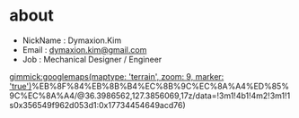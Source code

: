 # about

* NickName : Dymaxion.Kim
* Email : dymaxion.kim@gmail.com
* Job : Mechanical Designer / Engineer

[gimmick:googlemaps(maptype: 'terrain', zoom: 9, marker: 'true')](%EC%A3%BC)%EB%8F%84%EB%8B%B4%EC%8B%9C%EC%8A%A4%ED%85%9C%EC%8A%A4/@36.3986562,127.3856069,17z/data=!3m1!4b1!4m2!3m1!1s0x356549f962d053d1:0x17734454649acd76)

